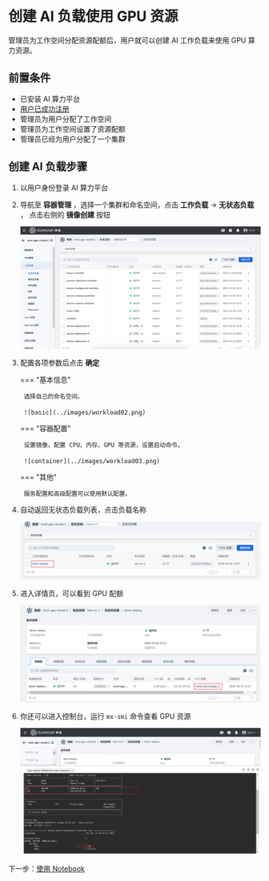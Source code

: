 # 创建 AI 负载使用 GPU 资源

管理员为工作空间分配资源配额后，用户就可以创建 AI 工作负载来使用 GPU 算力资源。

## 前置条件

- 已安装 AI 算力平台
- [用户已成功注册](../register/index.md)
- 管理员为用户分配了工作空间
- 管理员为工作空间设置了资源配额
- 管理员已经为用户分配了一个集群

## 创建 AI 负载步骤

1. 以用户身份登录 AI 算力平台
1. 导航至 **容器管理** ，选择一个集群和命名空间，点击 **工作负载** -> **无状态负载** ，
   点击右侧的 **镜像创建** 按钮

    ![button](../images/workload01.png)

1. 配置各项参数后点击 **确定**

    === "基本信息"

        选择自己的命名空间。

        ![basic](../images/workload02.png)

    === "容器配置"

        设置镜像，配置 CPU、内存、GPU 等资源，设置启动命令。

        ![container](../images/workload03.png)

    === "其他"

        服务配置和高级配置可以使用默认配置。

1. 自动返回无状态负载列表，点击负载名称

    ![click name](../images/workload04.png)

1. 进入详情页，可以看到 GPU 配额

    ![check gpu](../images/workload05.png)

1. 你还可以进入控制台，运行 `mx-smi` 命令查看 GPU 资源

    ![check gpu](../images/workload06.png)

下一步：[使用 Notebook](./notebook.md)
